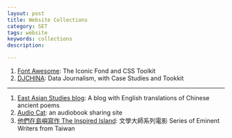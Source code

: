 ```yaml
---
layout: post
title: Website Collections
category: SET
tags: website
keywords: collections
description: 

---
```


1. [Font Awesome](http://fontawesome.io "http://fontawesome.io"): The Iconic Fond and CSS Toolkit 
2. [DJCHINA](http://djchina.org/): Data Journalism, with Case Studies and Tookkit

---

1. [East Asian Studies blog](https://eastasiastudent.net "https://eastasiastudent.net"): A blog with English translations of Chinese ancient poems
2. [Audio Cat](http://audioc.at "http://audioc.at"): an audiobook sharing site
3. [他們在島嶼寫作 The Inspired Island](http://www.poemmovie.com.tw/home.php "http://www.poemmovie.com.tw/home.php"): 文學大師系列電影 Series of Eminent Writers from Taiwan



